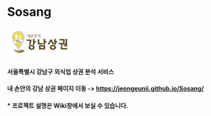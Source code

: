 # Sosang

<img src="https://github.com/jeongeunii/Sosang/blob/master/images/상권_로고(배경없음).png" width="30%" height="30%" alt="로고"></img>
#### 서울특별시 강남구 외식업 상권 분석 서비스
#### 내 손안의 강남 상권 페이지 이동 -> https://jeongeunii.github.io/Sosang/  
#### * 프로젝트 설명은 Wiki창에서 보실 수 있습니다.
